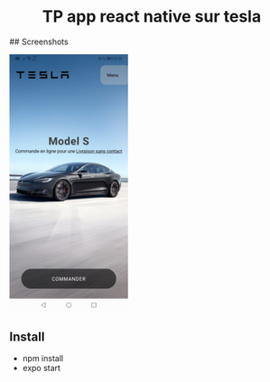 <h1 align="center">
TP app react native sur tesla 
</h1>
## Screenshots

<img
		width="210"
		alt="Capture 1"
		src="https://github.com/zackpathou/app_tesla_RN/blob/master/assets/WhatsApp%20Image%202021-11-09%20at%2023.56.37.jpeg">

## Install

- npm install
- expo start
